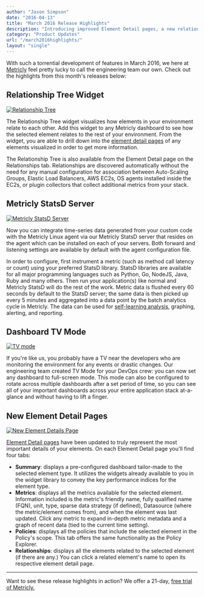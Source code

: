 ```yaml
---
author: "Jason Simpson"
date: "2016-04-13"
title: "March 2016 Release Highlights"
description: "Introducing improved Element Detail pages, a new relationship tree widget, and more! Don't miss March 2016's release highlights!"
category: "Product Updates"
url: "/march2016highlights/"
layout: "single"
---
```

With such a torrential development of features in March 2016, we here at [Metricly](https://www.metricly.com) feel pretty lucky to call the engineering team our own. Check out the highlights from this month's releases below:

Relationship Tree Widget
------------------------

[![Relationship Tree](https://s3-us-west-2.amazonaws.com/com-netuitive-app-usw2-public/wp-content/uploads/2016/05/RelationshipTree.jpg)](https://s3-us-west-2.amazonaws.com/com-netuitive-app-usw2-public/wp-content/uploads/2016/05/RelationshipTree.jpg)

The Relationship Tree widget visualizes how elements in your environment relate to each other. Add this widget to any Metricly dashboard to see how the selected element relates to the rest of your environment. From the widget, you are able to drill down into the [element detail pages](https://help.netuitive.com/Content/Performance/Elements/element_detail_page.htm) of any elements visualized in order to get more information.

The Relationship Tree is also available from the Element Detail page on the Relationships tab. Relationships are discovered automatically without the need for any manual configuration for association between Auto-Scaling Groups, Elastic Load Balancers, AWS EC2s, OS agents installed inside the EC2s, or plugin collectors that collect additional metrics from your stack.

Metricly StatsD Server
-----------------------

[![Metricly StatsD Server](https://s3-us-west-2.amazonaws.com/com-netuitive-app-usw2-public/wp-content/uploads/2016/05/NetuitiveStatsDServer-1024x500.jpg)](https://s3-us-west-2.amazonaws.com/com-netuitive-app-usw2-public/wp-content/uploads/2016/05/NetuitiveStatsDServer.jpg)

Now you can integrate time-series data generated from your custom code with the Metricly Linux agent via our Metricly StatsD server that resides on the agent which can be installed on each of your servers. Both forward and listening settings are available by default with the agent configuration file.

In order to configure, first instrument a metric (such as method call latency or count) using your preferred StatsD library. StatsD libraries are available for all major programming languages such as Python, Go, NodeJS, Java, Ruby and many others. Then run your application(s) like normal and Metricly StatsD will do the rest of the work. Metric data is flushed every 60 seconds by default to the StatsD server; the same data is then picked up every 5 minutes and aggregated into a data point by the batch analytics cycle in Metricly. The data can be used for [self-learning analysis](/product), graphing, alerting, and reporting.

Dashboard TV Mode
-----------------

[![TV mode](https://s3-us-west-2.amazonaws.com/com-netuitive-app-usw2-public/wp-content/uploads/2016/05/TVmode-1024x514.jpg)](https://s3-us-west-2.amazonaws.com/com-netuitive-app-usw2-public/wp-content/uploads/2016/05/TVmode.jpg)

If you're like us, you probably have a TV near the developers who are monitoring the environment for any events or drastic changes. Our engineering team created TV Mode for your DevOps crew: you can now set any dashboard to full-screen mode. This mode can also be configured to rotate across multiple dashboards after a set period of time, so you can see all of your important dashboards across your entire application stack at-a-glance and without having to lift a finger.

New Element Detail Pages
------------------------

[![New Element Details Page](https://s3-us-west-2.amazonaws.com/com-netuitive-app-usw2-public/wp-content/uploads/2016/05/NewElementDetailsPage-1024x565.jpg)](https://s3-us-west-2.amazonaws.com/com-netuitive-app-usw2-public/wp-content/uploads/2016/05/NewElementDetailsPage.jpg)

[Element Detail pages](https://help.netuitive.com/Content/Performance/Elements/element_detail_page.htm) have been updated to truly represent the most important details of your elements. On each Element Detail page you'll find four tabs:

-   **Summary**: displays a pre-configured dashboard tailor-made to the selected element type. It utilizes the widgets already available to you in the widget library to convey the key performance indices for the element type.
-   **Metrics**: displays all the metrics available for the selected element. Information included is the metric's friendly name, fully qualified name (FQN), unit, type, sparse data strategy (if defined), Datasource (where the metric/element comes from), and when the element was last updated. Click any metric to expand in-depth metric metadata and a graph of recent data (tied to the current time setting).
-   **Policies**: displays all the policies that include the selected element in the Policy's scope. This tab offers the same functionality as the Policy Explorer.
-   **Relationships**: displays all the elements related to the selected element (if there are any.) You can click a related element's name to open its respective element detail page.

* * * * *

Want to see these release highlights in action? We offer a 21-day, [free trial of Metricly.](/signup)
